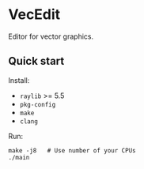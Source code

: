 # VecEdit

Editor for vector graphics.

## Quick start

Install:

- `raylib` >= 5.5
- `pkg-config`
- `make`
- `clang`

Run:

```
make -j8   # Use number of your CPUs
./main
```
